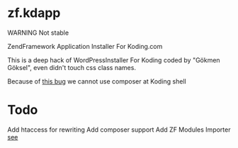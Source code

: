 zf.kdapp
========


WARNING
Not stable

ZendFramework Application Installer For Koding.com


This is a deep hack of WordPressInstaller For Koding coded by "Gökmen Göksel", even didn't touch css class names.

Because of [this bug](https://github.com/composer/composer/issues/1270) we cannot use composer at Koding shell


Todo
========
Add htaccess for rewriting
Add composer support
Add ZF Modules Importer [see](http://framework.zend.com/downloads/composer)

